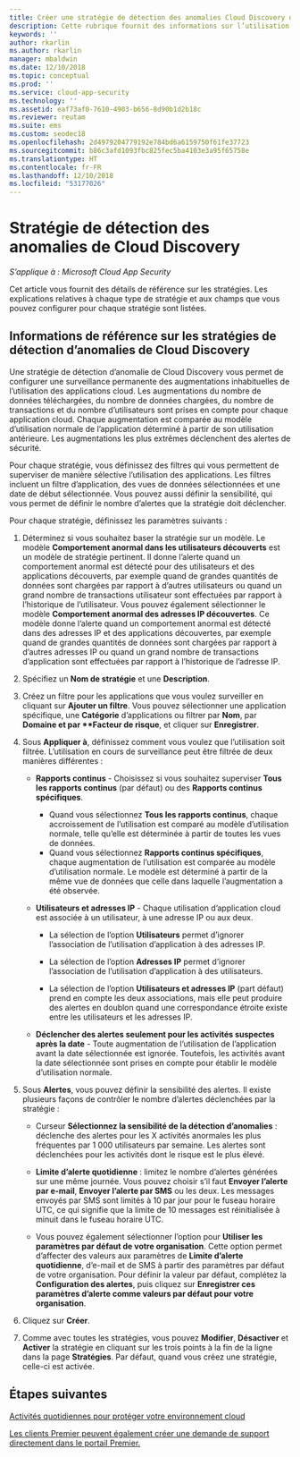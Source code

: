 ```yaml
---
title: Créer une stratégie de détection des anomalies Cloud Discovery dans Cloud App Security
description: Cette rubrique fournit des informations sur l’utilisation des stratégies de détection des anomalies Cloud Discovery.
keywords: ''
author: rkarlin
ms.author: rkarlin
manager: mbaldwin
ms.date: 12/10/2018
ms.topic: conceptual
ms.prod: ''
ms.service: cloud-app-security
ms.technology: ''
ms.assetid: eaf73af0-7610-4903-b656-8d90b1d2b18c
ms.reviewer: reutam
ms.suite: ems
ms.custom: seodec18
ms.openlocfilehash: 2d4979204779192e784bd6a6159750f61fe37723
ms.sourcegitcommit: b86c3afd1093fbc825fec5ba4103e3a95f65758e
ms.translationtype: HT
ms.contentlocale: fr-FR
ms.lasthandoff: 12/10/2018
ms.locfileid: "53177026"
---
```

# <a name="cloud-discovery-anomaly-detection-policy"></a>Stratégie de détection des anomalies de Cloud Discovery

*S’applique à : Microsoft Cloud App Security*

Cet article vous fournit des détails de référence sur les stratégies. Les explications relatives à chaque type de stratégie et aux champs que vous pouvez configurer pour chaque stratégie sont listées.  
  
## <a name="cloud-discovery-anomaly-detection-policy-reference"></a>Informations de référence sur les stratégies de détection d’anomalies de Cloud Discovery
  
Une stratégie de détection d’anomalie de Cloud Discovery vous permet de configurer une surveillance permanente des augmentations inhabituelles de l’utilisation des applications cloud. Les augmentations du nombre de données téléchargées, du nombre de données chargées, du nombre de transactions et du nombre d’utilisateurs sont prises en compte pour chaque application cloud. Chaque augmentation est comparée au modèle d’utilisation normale de l’application déterminé à partir de son utilisation antérieure. Les augmentations les plus extrêmes déclenchent des alertes de sécurité.  
 
Pour chaque stratégie, vous définissez des filtres qui vous permettent de superviser de manière sélective l’utilisation des applications. Les filtres incluent un filtre d’application, des vues de données sélectionnées et une date de début sélectionnée. Vous pouvez aussi définir la sensibilité, qui vous permet de définir le nombre d’alertes que la stratégie doit déclencher.  

Pour chaque stratégie, définissez les paramètres suivants :

1. Déterminez si vous souhaitez baser la stratégie sur un modèle. Le modèle **Comportement anormal dans les utilisateurs découverts** est un modèle de stratégie pertinent. Il donne l’alerte quand un comportement anormal est détecté pour des utilisateurs et des applications découverts, par exemple quand de grandes quantités de données sont chargées par rapport à d’autres utilisateurs ou quand un grand nombre de transactions utilisateur sont effectuées par rapport à l’historique de l’utilisateur. Vous pouvez également sélectionner le modèle **Comportement anormal des adresses IP découvertes**. Ce modèle donne l’alerte quand un comportement anormal est détecté dans des adresses IP et des applications découvertes, par exemple quand de grandes quantités de données sont chargées par rapport à d’autres adresses IP ou quand un grand nombre de transactions d’application sont effectuées par rapport à l’historique de l’adresse IP. 
 
2. Spécifiez un **Nom de stratégie** et une **Description**.  

3. Créez un filtre pour les applications que vous voulez surveiller en cliquant sur <strong>Ajouter un filtre</strong>. 
   Vous pouvez sélectionner une application spécifique, une <strong>Catégorie</strong> d’applications ou filtrer par <strong>Nom</strong>, par <strong>Domaine et par **Facteur de risque</strong>, et cliquer sur <strong>Enregistrer</strong>.

4. Sous **Appliquer à**, définissez comment vous voulez que l’utilisation soit filtrée. L’utilisation en cours de surveillance peut être filtrée de deux manières différentes :  
  
    - **Rapports continus** - Choisissez si vous souhaitez superviser **Tous les rapports continus** (par défaut) ou des **Rapports continus spécifiques**.  
  
        - Quand vous sélectionnez **Tous les rapports continus**, chaque accroissement de l’utilisation est comparé au modèle d’utilisation normale, telle qu’elle est déterminée à partir de toutes les vues de données.  
        - Quand vous sélectionnez **Rapports continus spécifiques**, chaque augmentation de l’utilisation est comparée au modèle d’utilisation normale. Le modèle est déterminé à partir de la même vue de données que celle dans laquelle l’augmentation a été observée.  
  
    - **Utilisateurs et adresses IP** - Chaque utilisation d’application cloud est associée à un utilisateur, à une adresse IP ou aux deux.  
  
        - La sélection de l’option **Utilisateurs** permet d’ignorer l’association de l’utilisation d’application à des adresses IP.  
  
        - La sélection de l’option **Adresses IP** permet d’ignorer l’association de l’utilisation d’application à des utilisateurs.  
  
        - La sélection de l’option **Utilisateurs et adresses IP** (part défaut) prend en compte les deux associations, mais elle peut produire des alertes en doublon quand une correspondance étroite existe entre les utilisateurs et les adresses IP.

    - **Déclencher des alertes seulement pour les activités suspectes après la date** - Toute augmentation de l’utilisation de l’application avant la date sélectionnée est ignorée. Toutefois, les activités avant la date sélectionnée sont prises en compte pour établir le modèle d’utilisation normale.  
  
5. Sous **Alertes**, vous pouvez définir la sensibilité des alertes. Il existe plusieurs façons de contrôler le nombre d’alertes déclenchées par la stratégie :  
  
    - Curseur **Sélectionnez la sensibilité de la détection d’anomalies** : déclenche des alertes pour les X activités anormales les plus fréquentes par 1 000 utilisateurs par semaine. Les alertes sont déclenchées pour les activités dont le risque est le plus élevé.  
  
    - **Limite d’alerte quotidienne** : limitez le nombre d’alertes générées sur une même journée. Vous pouvez choisir s’il faut **Envoyer l’alerte par e-mail**, **Envoyer l’alerte par SMS** ou les deux. Les messages envoyés par SMS sont limités à 10 par jour pour le fuseau horaire UTC, ce qui signifie que la limite de 10 messages est réinitialisée à minuit dans le fuseau horaire UTC.

    - Vous pouvez également sélectionner l’option pour **Utiliser les paramètres par défaut de votre organisation**. Cette option permet d’affecter des valeurs aux paramètres de **Limite d’alerte quotidienne**, d’e-mail et de SMS à partir des paramètres par défaut de votre organisation. Pour définir la valeur par défaut, complétez la **Configuration des alertes**, puis cliquez sur **Enregistrer ces paramètres d’alerte comme valeurs par défaut pour votre organisation**.

6. Cliquez sur **Créer**.

7. Comme avec toutes les stratégies, vous pouvez **Modifier**, **Désactiver** et **Activer** la stratégie en cliquant sur les trois points à la fin de la ligne dans la page **Stratégies**. Par défaut, quand vous créez une stratégie, celle-ci est activée.

## <a name="next-steps"></a>Étapes suivantes  
[Activités quotidiennes pour protéger votre environnement cloud](daily-activities-to-protect-your-cloud-environment.md)   

[Les clients Premier peuvent également créer une demande de support directement dans le portail Premier.](https://premier.microsoft.com/)  
  
  